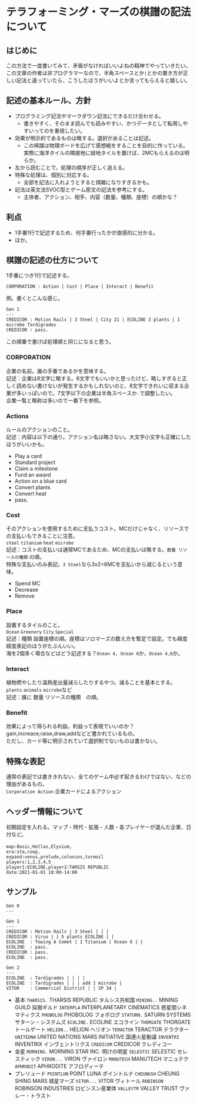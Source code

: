 # テラフォーミング・マーズの棋譜の記法について

## はじめに
この方法で一度書いてみて、矛盾がなければいいよねの精神でやっていきたい。<br>
この文章の作者は非プログラマーなので、半角スペースとか`|`とかの置き方が正しい記法と違っていたら、こうしたほうがいいよとか言ってもらえると嬉しい。

## 記述の基本ルール、方針
- プログラミング記法やマークダウン記法にできるだけ合わせる。
    - 書きやすく、そのまま読んでも読みやすい、かつデータとして転用しやすいってのを重視したい。
- 効果が明示的であるものは略する。選択があることは記述。
    - この棋譜は物理ボードを広げて感想戦をすることを目的に作っている。実際に海洋タイルの隣接地に緑地タイルを置けば、2MCもらえるのは明らか。
- 左から読むことで、処理の順序が正しく追える。
- 特殊な処理は、個別に対応する。
    - 全部を記法に入れようとすると煩雑になりすぎるかも。
- 記法は英文法SVOC型とゲーム原文の記法を参考にする。
    - 主体者、アクション、相手、内容（数量、種類、座標）の順かな？

## 利点
- 1手番1行で記述するため、何手番行ったかが直感的に分かる。
- ほか。

## 棋譜の記述の仕方について
1手番につき1行で記述する。
```
CORPORATION : Action | Cost | Place | Interact | Benefit
```

例。書くとこんな感じ。
```
Gen 1
---
CREDICOR : Motion Rails | 3 Steel | City 21 | ECOLINE 3 plants | 1 microbe Tardigrades
CREDICOR : pass.
```
この順番で書けば処理順と同じになると思う。

### CORPORATION
企業の名前。誰の手番であるかを意味する。<br>
記述：企業は8文字に略する。6文字でもいいかと思ったけど、略しすぎると正しく読めない書けないが発生するかもしれないのと、8文字できれいに収まる企業が多いっぽいので。7文字以下の企業は半角スペースか`.`で調整したい。<br>
企業一覧と略称は多いので一番下を参照。

### Actions
ルールのアクションのこと。<br>
記述：内容は以下の通り。アクション名は略さない。大文字小文字も正確にしたほうがいいかも。
- Play a card
- Standard project
- Claim a milestone
- Fund an award
- Action on a blue card
- Convert plants
- Convert heat
- pass.

### Cost
そのアクションを使用するために支払うコスト。MCだけじゃなく、リソースでの支払いもできることに注意。<br>
`steel` `titanium` `heat` `microbe`<br>
記述：コストの支払いは通常MCであるため、MCの支払いは略する。`数量 リソースの種類` の順。<br>
特殊な支払いのみ表記。`3 Steel`なら3x2=6MCを支払いから減じるという意味。
- Spend MC
- Decrease
- Remove

### Place
設置するタイルのこと。<br>
`Ocean` `Greenery` `City` `Special`<br>
記述：種類 設置座標の順。座標はソロマーズの数え方を暫定で設定。でも緯度経度表記のほうがたぶんいい。<br>
海を2個多く場合などはどう記述する？`Ocean 4, Ocean 6`か、`Ocean 4,6`か。

### Interact
植物燃やしたり温熱産出量減らしたりするやつ。減ることを基本とする。<br>
`plants` `animals` `microbe`など<br>
記述：誰に 数量 リソースの種類　の順。

### Benefit
効果によって得られる利益。利益って表現でいいのか？<br>
gain,increace,raise,draw,addなどど書かれているもの。<br>
ただし、カード等に明示されていて選択制でないものは書かない。

## 特殊な表記
通常の表記では書ききれない、全てのゲーム中必ず起きるわけではない、などの理由があるもの。<br>
`Corporation Action` 企業カードによるアクション


## ヘッダー情報について
初期設定を入れる。マップ・時代・拡張・人数・各プレイヤーが選んだ企業、日付など。<br>
<br>
`map:Basic,Hellas,Elysium,`<br>
`era:sta,coop,`<br>
`expand:venus,prelude,colonies,turmoil`<br>
`players:1,2,3,4,5`<br>
`player1:ECOLINE,player2:TARSIS REPUBLIC`<br>
`date:2021-01-01 10:00-14:00`

## サンプル
```
Gen 0
---

Gen 1
---
CREDICOR : Motion Rails | 3 Steel | | |
CREDICOR : Virus | | 5 plants ECOLINE | |
ECOLINE  : Towing A Comet | 1 Titanium | Ocean 6 | |
ECOLINE  : pass.
CREDICOR : pass.
ECOLINE  : pass.

Gen 2
---
ECOLINE  : Tardigrades | | | |
ECOLINE  : Tardigrades | | | add 1 microbe |
VITOR    : Commercial District | | SP 34 |
```

- 基本
`THARSIS.` THARSIS REPUBLIC タルシス共和国
`MINING..` MINING GUILD 採掘ギルド
`INTERPLA` INTERPLANETARY CINEMATICS 惑星間シネマティクス
`PHOBOLOG` PHOBOLOG フォボログ
`STATURN.` SATURN SYSTEMS サターン・システムズ
`ECOLINE.` ECOLINE エコライン
`THORGATE` THORGATE トールゲート
`HELION..` HELION ヘリオン
`TERACTOR` TERACTOR テラクター
`UNITEDNA` UNITED NATIONS MARS INITIATIVE 国連火星動議
`INVENTRI` INVENTRIX インヴェントリクス
`CREDICOR` CREDICOR クレディコー
- 金星
`MORNING.` MORNING STAR INC. 明けの明星
`SELESTIC` SELESTIC セレスティック
`VIRON...` VIRON ヴァイロン
`MANUTECH` MANUTECH マニュテク
`APHRODIT` APHRODITE アフロディーテ
- プレリュード
`POINTLUN` POINT LUNA ポイントルナ
`CHEUNGSH` CHEUNG SHING MARS 城星マーズ
`VITOR...` VITOR ヴィトール
`ROBINSON` ROBINSON INDUSTRIES ロビンスン産業体
`VALLEYTR` VALLEY TRUST ヴァレー・トラスト
